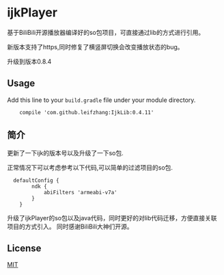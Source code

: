 # ijkPlayer
基于BiliBili开源播放器编译好的so包项目，可直接通过lib的方式进行引用。

新版本支持了https,同时修复了横竖屏切换会改变播放状态的bug。

升级到版本0.8.4

## Usage
Add this line to your `build.gradle` file under your module directory. 

```
    compile 'com.github.leifzhang:IjkLib:0.4.11'
```

## 简介
更新了一下ijk的版本号以及升级了一下so包.

正常情况下可以考虑参考以下代码,可以简单的过滤项目的so包.

```
  defaultConfig {
        ndk {
            abiFilters 'armeabi-v7a'
        }
    }
```

升级了ijkPlayer的so包以及java代码，同时更好的对lib代码迁移，方便直接关联项目的方式引入。
同时感谢BiliBili大神们开源。

## License
[MIT](https://opensource.org/licenses/MIT)